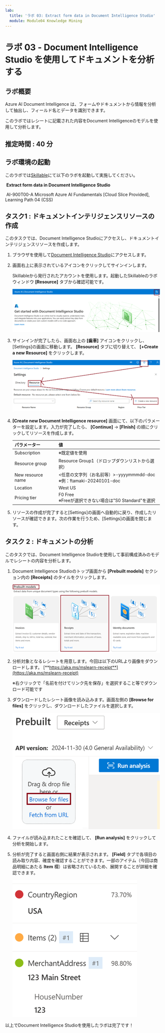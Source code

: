 ```yaml
---
lab:
  title: 'ラボ 03: Extract form data in Document Intelligence Studio'
  module: Module04 Knowledge Mining
---
```


# ラボ 03 - Document Intelligence Studio を使用してドキュメントを分析する

## ラボ概要

Azure AI Document Intelligence は、フォームやドキュメントから情報を分析して抽出し、フィールド名とデータを識別できます。

このラボではレシートに記載された内容をDocument Intelligenceのモデルを使用して分析します。

## 推定時間 : 40 分

## ラボ環境の起動

このラボでは[Skillable](https://alh.learnondemand.net/)にて以下のラボを起動して実施してください。

​	**Extract form data in Document Intelligence Studio**

​	AI-900T00-A Microsoft Azure AI Fundamentals [Cloud Slice Provided], Learning Path 04 (CSS)

## タスク1 : ドキュメントインテリジェンスリソースの作成

このタスクでは、Document Intelligence Studioにアクセスし、ドキュメントインテリジェンスリソースを作成します。

1. ブラウザを使用して[Document Intelligence Studio](https://documentintelligence.ai.azure.com/studio)にアクセスします。

1. 画面右上に表示されているアイコンをクリックしてサインインします。

    Skillableから発行されたアカウントを使用します。起動したSkillableのラボウィンドウ **[Resource]** タブから確認可能です。

    ![](./media/lab3/mining1-1.png)

1. サインインが完了したら、画面右上の **[歯車]** アイコンをクリックし、[Settings]の画面に移動します。 **[Resource]** タブに切り替えて、 **[+Create a new Resource]** をクリックします。

    ![](./media/lab3/mining1-2.png)

1. **[Create new Document Intelligence resource]** 画面にて、以下のパラメーターを設定します。入力が完了したら、 **[Continue]** → **[FInish]** の順にクリックしてリソースを作成します。

    | パラメーター      | 値                                                           |
    | ----------------- | ------------------------------------------------------------ |
    | Subscription      | ※既定値を使用                                                |
    | Resource group    | Resource Group1（ドロップダウンリストから選択）              |
    | New resource name | <任意の文字列（お名前等）>-yyyymmmdd-doc<br />※例：ftamaki-20240101-doc |
    | Location          | West US                                                      |
    | Pricing tier      | F0 Free<br />※Freeが選択できない場合は"S0 Standard"を選択    |

1. リソースの作成が完了すると[Settings]の画面へ自動的に戻り、作成したリソースが確認できます。次の作業を行うため、[Settings]の画面を閉じます。
## タスク 2 : ドキュメントの分析

このタスクでは、Document Intelligence Studioを使用して事前構成済みのモデルでレシートの内容を分析します。

1. Document Intelligence  Studioのトップ画面から **[Prebuilt models]** セクション内の **[Receipts]** のタイルをクリックします。

    ![](./media/lab3/mining2-1.png)

1. 分析対象となるレシートを用意します。今回は以下のURLより画像をダウンロードします。
    [**https://aka.ms/mslearn-receipt**](https://aka.ms/mslearn-receipt)

    ※右クリックで「名前を付けてリンク先を保存」を選択すること等でダウンロード可能です

1. ダウンロードしたレシート画像を読み込みます。画面左側の **[Browse for files]** をクリックし、ダウンロードしたファイルを選択します。

    ![](./media/lab3/mining2-2.png)

    

1. ファイルが読み込まれたことを確認して、 **[Run analysis]** をクリックして分析を開始します。

1. 分析が完了すると画面右側に結果が表示されます。 **[Field]** タブで各項目の読み取り内容、確度を確認することができます。一部のアイテム（今回は商品明細にあたる **Item** 欄）は省略されているため、展開することが詳細を確認できます。

    ![](./media/lab3/mining2-3.png)



以上でDocument Intelligence Studioを使用したラボは完了です！
